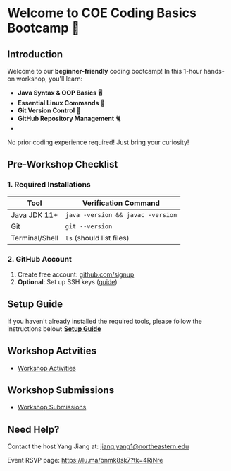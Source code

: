 # Welcome to **COE Coding Basics Bootcamp** 🚀

## Introduction
Welcome to our **beginner-friendly** coding bootcamp! In this 1-hour hands-on workshop, you'll learn:

- **Java Syntax & OOP Basics** 🖥️
- **Essential Linux Commands** 🐧
- **Git Version Control** 🔄
- **GitHub Repository Management** 🐈
- 
No prior coding experience required! Just bring your curiosity!


## **Pre-Workshop Checklist** 

### **1. Required Installations**

| Tool           | Verification Command              |
| -------------- | --------------------------------- |
| Java JDK 11+   | `java -version && javac -version` |
| Git            | `git --version`                   |
| Terminal/Shell | `ls` (should list files)          |

### **2. GitHub Account**

1. Create free account: [github.com/signup](https://github.com/signup)
2. **Optional**: Set up SSH keys ([guide](https://docs.github.com/en/authentication/connecting-to-github-with-ssh))


## Setup Guide
If you haven't already installed the required tools, please follow the instructions below:
**[Setup Guide](pages/contents/setup-guide)**

## **Workshop Actvities**
- [Workshop Activities](pages/contents/workshop-activities)

## **Workshop Submissions** 
- [Workshop Submissions](pages/contents/submissions)

## **Need Help?** 

Contact the host Yang Jiang at:
<jiang.yang1@northeastern.edu>

Event RSVP page:
<https://lu.ma/bnmk8sk7?tk=4RiNre>
